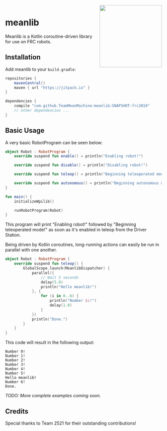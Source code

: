 <img width="200px" align="right" src="https://team2471.org/wp-content/uploads/2017/08/tmm-logo_new-300x300.png">

# meanlib

Meanlib is a Kotlin coroutine-driven library for use on FRC robots.

## Installation

Add meanlib to your `build.gradle`:

```groovy
repositories {
    mavenCentral()
    maven { url "https://jitpack.io" }
}

dependencies {
    compile "com.github.TeamMeanMachine:meanlib:SNAPSHOT-frc2019"
    // other dependencies ...
}
```

## Basic Usage

A very basic RobotProgram can be seen below:

```kotlin
object Robot : RobotProgram {
    override suspend fun enable() = println("Enabling robot!")

    override suspend fun disable() = println("Disabling robot!")

    override suspend fun teleop() = println("Beginning teleoperated mode!")

    override suspend fun autonomous() = println("Beginning autonomous mode!")
}

fun main() {
    initializeWpilib()

    runRobotProgram(Robot)
}
```

This program will print "Enabling robot!" followed by "Beginning teleoperated mode!" as soon as it's
enabled in teleop from the Driver Station.

Being driven by Kotlin coroutines, long-running actions can easily be run in parallel with one
another.

```kotlin
object Robot : RobotProgram {
    override suspend fun teleop() {
        GlobalScope.launch(MeanlibDispatcher) {
            parallel({
                // Wait 5 seconds
                delay(5.0)
                println("Hello meanlib!")
            }, {
                for (i in 0..6) {
                    println("Number $i!")
                    delay(1.0)
                }
            })
            println("Done.")
        }
    }
}
```

This code will result in the following output:

```
Number 0!
Number 1!
Number 2!
Number 3!
Number 4!
Number 5!
Hello meanlib!
Number 6!
Done.
```

_TODO: More complete examples coming soon._

## Credits

Special thanks to Team 2521 for their outstanding contributions!

